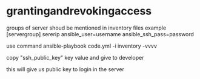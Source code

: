 # grantingandrevokingaccess

groups of server shoud be mentioned in inventory files
example
[servergroup]
sererip   ansible_user=username ansible_ssh_pass=password
 
use command
ansible-playbook code.yml -i inventory -vvvv

copy "ssh_public_key" key value and give to developer

this will give us public key to login in the server 
